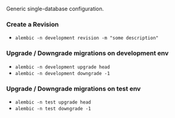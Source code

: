 Generic single-database configuration.
### Create a Revision
* ```alembic -n development revision -m "some description"```

### Upgrade / Downgrade migrations on development env
* ```alembic -n development upgrade head```
* ```alembic -n development downgrade -1```

### Upgrade / Downgrade migrations on test env
* ```alembic -n test upgrade head```
* ```alembic -n test downgrade -1```
